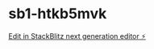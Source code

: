 # sb1-htkb5mvk

[Edit in StackBlitz next generation editor ⚡️](https://stackblitz.com/~/github.com/maxou006/sb1-htkb5mvk)
